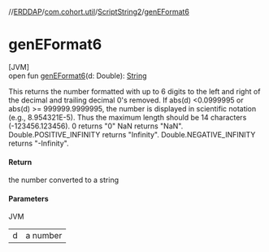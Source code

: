 //[ERDDAP](../../../index.md)/[com.cohort.util](../index.md)/[ScriptString2](index.md)/[genEFormat6](gen-e-format6.md)

# genEFormat6

[JVM]\
open fun [genEFormat6](gen-e-format6.md)(d: Double): [String](https://docs.oracle.com/en/java/javase/21/docs/api/java.base/java/lang/String.html)

This returns the number formatted with up to 6 digits to the left and right of the decimal and trailing decimal 0's removed. If abs(d) &lt;0.0999995 or abs(d) &gt;= 999999.9999995, the number is displayed in scientific notation (e.g., 8.954321E-5). Thus the maximum length should be 14 characters (-123456.123456). 0 returns &quot;0&quot; NaN returns &quot;NaN&quot;. Double.POSITIVE_INFINITY returns &quot;Infinity&quot;. Double.NEGATIVE_INFINITY returns &quot;-Infinity&quot;.

#### Return

the number converted to a string

#### Parameters

JVM

| | |
|---|---|
| d | a number |